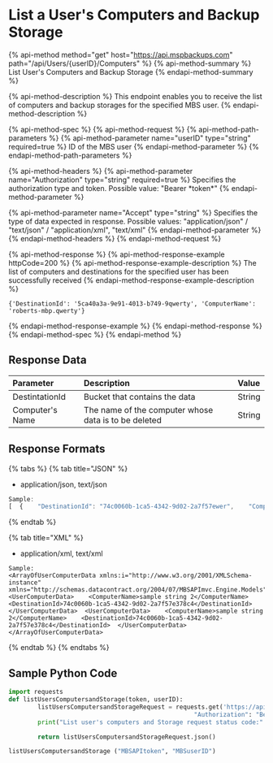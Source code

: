 # List a User's Computers and Backup Storage

{% api-method method="get" host="https://api.mspbackups.com" path="/api/Users/{userID}/Computers" %}
{% api-method-summary %}
List User's Computers and Backup Storage
{% endapi-method-summary %}

{% api-method-description %}
This endpoint enables you to receive the list of computers and backup storages for the specified MBS user.
{% endapi-method-description %}

{% api-method-spec %}
{% api-method-request %}
{% api-method-path-parameters %}
{% api-method-parameter name="userID" type="string" required=true %}
ID of the MBS user
{% endapi-method-parameter %}
{% endapi-method-path-parameters %}

{% api-method-headers %}
{% api-method-parameter name="Authorization" type="string" required=true %}
Specifies the authorization type and token. Possible value: "Bearer \*token\*"
{% endapi-method-parameter %}

{% api-method-parameter name="Accept" type="string" %}
Specifies the type of data expected in response. Possible values: "application/json" / "text/json" / "application/xml", "text/xml"
{% endapi-method-parameter %}
{% endapi-method-headers %}
{% endapi-method-request %}

{% api-method-response %}
{% api-method-response-example httpCode=200 %}
{% api-method-response-example-description %}
The list of computers and destinations for the specified user has been successfully received
{% endapi-method-response-example-description %}

```text
{'DestinationId': '5ca40a3a-9e91-4013-b749-9qwerty', 'ComputerName': 'roberts-mbp.qwerty'}
```
{% endapi-method-response-example %}
{% endapi-method-response %}
{% endapi-method-spec %}
{% endapi-method %}

## Response Data

| Parameter | Description | Value |
| :--- | :--- | :--- |
| DestintationId | Bucket that contains the data | String |
| Computer's Name | The name of the computer whose data is to be deleted | String |

## Response Formats

{% tabs %}
{% tab title="JSON" %}
* application/json, text/json

```javascript
Sample:
[  {    "DestinationId": "74c0060b-1ca5-4342-9d02-2a7f57ewer",    "ComputerName": "roberts-mbp.dev.corp"  },  {    "DestinationId": "74c0060b-1ca5-4342-9d02-2a7f57ewer",    "ComputerName": "acer computer name"  }]
```
{% endtab %}

{% tab title="XML" %}
* application/xml, text/xml

```markup
Sample:
<ArrayOfUserComputerData xmlns:i="http://www.w3.org/2001/XMLSchema-instance" xmlns="http://schemas.datacontract.org/2004/07/MBSAPImvc.Engine.Models">  <UserComputerData>    <ComputerName>sample string 2</ComputerName>    <DestinationId>74c0060b-1ca5-4342-9d02-2a7f57e378c4</DestinationId>  </UserComputerData>  <UserComputerData>    <ComputerName>sample string 2</ComputerName>    <DestinationId>74c0060b-1ca5-4342-9d02-2a7f57e378c4</DestinationId>  </UserComputerData></ArrayOfUserComputerData>
```
{% endtab %}
{% endtabs %}

## Sample Python Code

```python
import requests 
def listUsersComputersandStorage(token, userID):
        listUsersComputersandStorageRequest = requests.get('https://api.mspbackups.com/api/Users/' + userID + '/Computers', headers = {"Accept" : "application/json",
                                                   "Authorization": "Bearer " + token})
        print("List user's computers and Storage request status code:" + str(listUsersComputersandStorageRequest.status_code) + "\n")

        return listUsersComputersandStorageRequest.json()

listUsersComputersandStorage ("MBSAPItoken", "MBSuserID")
```

